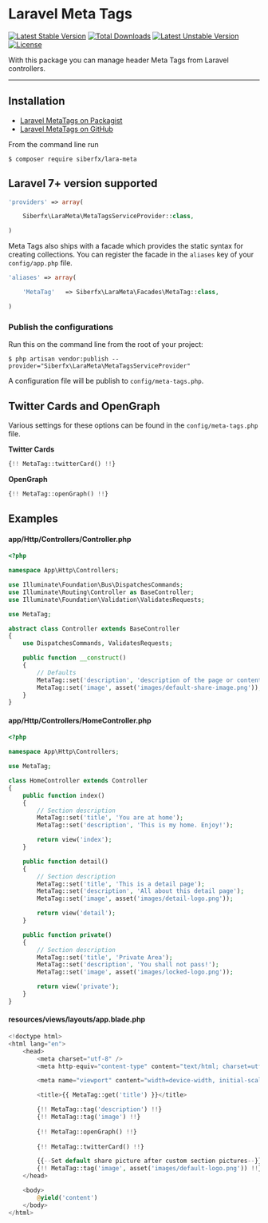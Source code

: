 # Laravel Meta Tags

[![Latest Stable Version](https://poser.pugx.org/siberfx/lara-meta/v/stable)](https://packagist.org/packages/siberfx/lara-meta)
[![Total Downloads](https://poser.pugx.org/siberfx/lara-meta/downloads)](https://packagist.org/packages/siberfx/lara-meta)
[![Latest Unstable Version](https://poser.pugx.org/siberfx/lara-meta/v/unstable)](https://packagist.org/packages/siberfx/lara-meta)
[![License](https://poser.pugx.org/siberfx/lara-meta/license)](https://packagist.org/packages/siberfx/lara-meta)

With this package you can manage header Meta Tags from Laravel controllers.

----------

## Installation

- [Laravel MetaTags on Packagist](https://packagist.org/packages/siberfx/lara-meta)
- [Laravel MetaTags on GitHub](https://github.com/siberfx/lara-meta)

From the command line run

```
$ composer require siberfx/lara-meta
```


## Laravel 7+ version supported
```php
'providers' => array(

    Siberfx\LaraMeta\MetaTagsServiceProvider::class,

)
```

Meta Tags also ships with a facade which provides the static syntax for creating collections. You can register the facade in the `aliases` key of your `config/app.php` file.

```php
'aliases' => array(

    'MetaTag'   => Siberfx\LaraMeta\Facades\MetaTag::class,

)
```


### Publish the configurations

Run this on the command line from the root of your project:

```
$ php artisan vendor:publish --provider="Siberfx\LaraMeta\MetaTagsServiceProvider"
```

A configuration file will be publish to `config/meta-tags.php`.

## Twitter Cards and OpenGraph

Various settings for these options can be found in the `config/meta-tags.php` file.

**Twitter Cards**

```php
{!! MetaTag::twitterCard() !!}
```

**OpenGraph**

```php
{!! MetaTag::openGraph() !!}
```


## Examples

#### app/Http/Controllers/Controller.php

```php
<?php 

namespace App\Http\Controllers;

use Illuminate\Foundation\Bus\DispatchesCommands;
use Illuminate\Routing\Controller as BaseController;
use Illuminate\Foundation\Validation\ValidatesRequests;

use MetaTag;

abstract class Controller extends BaseController 
{
    use DispatchesCommands, ValidatesRequests;

    public function __construct()
    {
        // Defaults
        MetaTag::set('description', 'description of the page or content you desire to be visible on google searches');
        MetaTag::set('image', asset('images/default-share-image.png'));
    }
}
```

#### app/Http/Controllers/HomeController.php

```php
<?php 

namespace App\Http\Controllers;

use MetaTag;

class HomeController extends Controller 
{
    public function index()
    {
        // Section description
        MetaTag::set('title', 'You are at home');
        MetaTag::set('description', 'This is my home. Enjoy!');

        return view('index');
    }

    public function detail()
    {
        // Section description
        MetaTag::set('title', 'This is a detail page');
        MetaTag::set('description', 'All about this detail page');
        MetaTag::set('image', asset('images/detail-logo.png'));

        return view('detail');
    }

    public function private()
    {
        // Section description
        MetaTag::set('title', 'Private Area');
        MetaTag::set('description', 'You shall not pass!');
        MetaTag::set('image', asset('images/locked-logo.png'));

        return view('private');
    }
}
```

#### resources/views/layouts/app.blade.php

```php
<!doctype html>
<html lang="en">
    <head>
        <meta charset="utf-8" />
        <meta http-equiv="content-type" content="text/html; charset=utf-8">

        <meta name="viewport" content="width=device-width, initial-scale=1.0">

        <title>{{ MetaTag::get('title') }}</title>

        {!! MetaTag::tag('description') !!}
        {!! MetaTag::tag('image') !!}
        
        {!! MetaTag::openGraph() !!}
        
        {!! MetaTag::twitterCard() !!}

        {{--Set default share picture after custom section pictures--}}
        {!! MetaTag::tag('image', asset('images/default-logo.png')) !!}
    </head>

    <body>
        @yield('content')
    </body>
</html>
```
